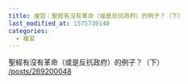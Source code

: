 ```yaml
---
title: 複習：聖經有沒有革命（或是反抗政府）的例子？（下）
last_modified_at: 1575730140
categories:
  - 複習
---
```


<p>聖經有沒有革命（或是反抗政府）的例子？（下）<br>
<a href="/posts/269200048" target="_blank">/posts/269200048</a></p>

<p>&nbsp;</p>

